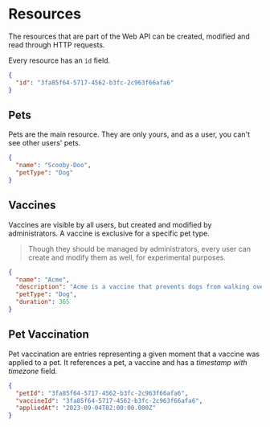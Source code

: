 # Resources

The resources that are part of the Web API can be created, modified and read through HTTP requests.

Every resource has an `id` field.

```json
{
  "id": "3fa85f64-5717-4562-b3fc-2c963f66afa6"
}
```

## Pets

Pets are the main resource. They are only yours, and as a user, you can't see other users' pets.

```json
{
  "name": "Scooby-Doo",
  "petType": "Dog"
}
```

## Vaccines

Vaccines are visible by all users, but created and modified by administrators. A vaccine is exclusive for a specific pet type.

> Though they should be managed by administrators, every user can create and modify them as well, for experimental purposes.

```json
{
  "name": "Acme",
  "description": "Acme is a vaccine that prevents dogs from walking over water",
  "petType": "Dog",
  "duration": 365
}
```

## Pet Vaccination

Pet vaccination are entries representing a given moment that a vaccine was applied to a pet. It references a pet, a vaccine and has a _timestamp with timezone_ field.

```json
{
  "petId": "3fa85f64-5717-4562-b3fc-2c963f66afa6",
  "vaccineId": "3fa85f64-5717-4562-b3fc-2c963f66afa6",
  "appliedAt": "2023-09-04T02:00:00.000Z"
}
```
